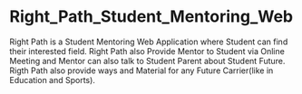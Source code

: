 # Right_Path_Student_Mentoring_Web
Right Path is a Student Mentoring Web Application where Student can find their interested field.
Right Path also Provide Mentor to Student via Online Meeting and Mentor can also talk to Student Parent about Student Future.
Rigth Path also provide ways and Material for any Future Carrier(like in Education and Sports).
